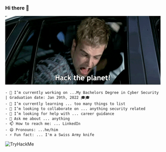 ### Hi there 👋

  ![hacktheplanet](/hacktheplanet.gif)



```
- 🔭 I’m currently working on ...My Bachelors Degree in Cyber Security | Graduation date: Jan 29th, 2022 🎓🎓
- 🌱 I’m currently learning ... too many things to list
- 👯 I’m looking to collaborate on ... anything security related
- 🤔 I’m looking for help with ... career guidance
- 💬 Ask me about ... anything
- 📫 How to reach me: ... LinkedIn
- 😄 Pronouns: ...he/him
- ⚡ Fun fact: ... I'm a Swiss Army knife
```

 <img src="https://tryhackme-badges.s3.amazonaws.com/lordnikon.png" alt="TryHackMe"/>




<!--
**infosecninja/infosecninja** is a ✨ _special_ ✨ repository because its `README.md` (this file) appears on your GitHub profile.

Here are some ideas to get you started:

- 🔭 I’m currently working on ...
- 🌱 I’m currently learning ...
- 👯 I’m looking to collaborate on ...
- 🤔 I’m looking for help with ...
- 💬 Ask me about ...
- 📫 How to reach me: ...
- 😄 Pronouns: ...
- ⚡ Fun fact: ...
-->
